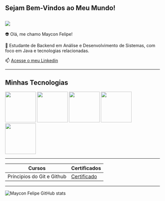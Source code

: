 ## Sejam Bem-Vindos ao Meu Mundo!

![](https://media.tenor.com/k_FD58xnsicAAAAj/work-internet.gif)
--------------

👽 Olá, me chamo Maycon Felipe!

🎒 Estudante de Backend em Análise e Desenvolvimento de Sistemas, com foco em Java e tecnologias relacionadas.

📫 [Acesse o meu Linkedin](https://www.linkedin.com/in/maycon-felipe-ba6939304/)

-----

## Minhas Tecnologias

<img src ="https://cdn.jsdelivr.net/gh/devicons/devicon@latest/icons/java/java-plain-wordmark.svg" width="100px">
<img src ="https://cdn.jsdelivr.net/gh/devicons/devicon@latest/icons/python/python-original-wordmark.svg" width="100px">

<img src ="https://cdn.jsdelivr.net/gh/devicons/devicon@latest/icons/azuresqldatabase/azuresqldatabase-original.svg" width="100px">


<img src ="https://cdn.jsdelivr.net/gh/devicons/devicon@latest/icons/git/git-plain-wordmark.svg" width="100px">
<img src ="https://cdn.jsdelivr.net/gh/devicons/devicon@latest/icons/github/github-original-wordmark.svg" width="100px">

------
| Cursos | Certificados |
|-------- | ---------------- |
| Príncipios do Git e Github |[Certificado](https://hermes.dio.me/certificates/VSH3JI59.pdf)

--------
![Maycon Felipe GitHub stats](https://github-readme-stats.vercel.app/api?username=mayconfelipe&show_icons=true&theme=radical)

<!--
**mayconfp/mayconfp** is a ✨ _special_ ✨ repository because its `README.md` (this file) appears on your GitHub profile.

Here are some ideas to get you started:

- 🔭 I’m currently working on ...
- 🌱 I’m currently learning ...
- 👯 I’m looking to collaborate on ...
- 🤔 I’m looking for help with ...
- 💬 Ask me about ...
- 📫 How to reach me: ...
- 😄 Pronouns: ...
- ⚡ Fun fact: ...
-->
